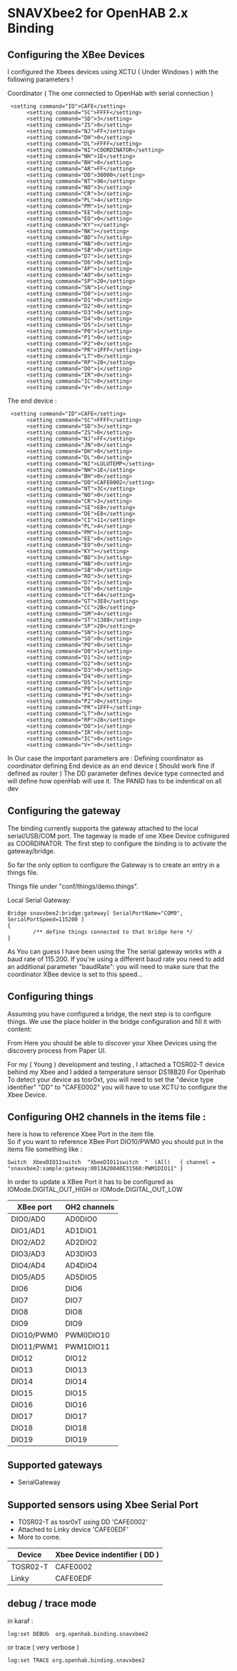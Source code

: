 # SNAVXbee2 for OpenHAB 2.x Binding

## Configuring the XBee Devices 
I configured the Xbees devices using XCTU ( Under Windows ) with the following parameters ! 

Coordinator ( The one connected to OpenHab with serial connection ) 
```
 <setting command="ID">CAFE</setting>
      <setting command="SC">FFFF</setting>
      <setting command="SD">3</setting>
      <setting command="ZS">0</setting>
      <setting command="NJ">FF</setting>
      <setting command="DH">0</setting>
      <setting command="DL">FFFF</setting>
      <setting command="NI">COORDINATOR</setting>
      <setting command="NH">1E</setting>
      <setting command="BH">0</setting>
      <setting command="AR">FF</setting>
      <setting command="DD">30000</setting>
      <setting command="NT">96</setting>
      <setting command="NO">3</setting>
      <setting command="CR">3</setting>
      <setting command="PL">4</setting>
      <setting command="PM">1</setting>
      <setting command="EE">0</setting>
      <setting command="EO">0</setting>
      <setting command="KY"></setting>
      <setting command="NK"></setting>
      <setting command="BD">7</setting>
      <setting command="NB">0</setting>
      <setting command="SB">0</setting>
      <setting command="D7">1</setting>
      <setting command="D6">0</setting>
      <setting command="AP">1</setting>
      <setting command="AO">0</setting>
      <setting command="SP">20</setting>
      <setting command="SN">1</setting>
      <setting command="D0">1</setting>
      <setting command="D1">0</setting>
      <setting command="D2">0</setting>
      <setting command="D3">0</setting>
      <setting command="D4">0</setting>
      <setting command="D5">1</setting>
      <setting command="P0">1</setting>
      <setting command="P1">0</setting>
      <setting command="P2">0</setting>
      <setting command="PR">1FFF</setting>
      <setting command="LT">0</setting>
      <setting command="RP">28</setting>
      <setting command="DO">1</setting>
      <setting command="IR">0</setting>
      <setting command="IC">0</setting>
      <setting command="V+">0</setting>
```

The end device : 
```
 <setting command="ID">CAFE</setting>
      <setting command="SC">FFFF</setting>
      <setting command="SD">3</setting>
      <setting command="ZS">0</setting>
      <setting command="NJ">FF</setting>
      <setting command="JN">0</setting>
      <setting command="DH">0</setting>
      <setting command="DL">0</setting>
      <setting command="NI">LULUTEMP</setting>
      <setting command="NH">1E</setting>
      <setting command="BH">0</setting>
      <setting command="DD">CAFE0002</setting>
      <setting command="NT">3C</setting>
      <setting command="NO">0</setting>
      <setting command="CR">3</setting>
      <setting command="SE">E8</setting>
      <setting command="DE">E8</setting>
      <setting command="CI">11</setting>
      <setting command="PL">4</setting>
      <setting command="PM">1</setting>
      <setting command="EE">0</setting>
      <setting command="EO">0</setting>
      <setting command="KY"></setting>
      <setting command="BD">3</setting>
      <setting command="NB">0</setting>
      <setting command="SB">0</setting>
      <setting command="RO">3</setting>
      <setting command="D7">1</setting>
      <setting command="D6">0</setting>
      <setting command="CT">64</setting>
      <setting command="GT">3E8</setting>
      <setting command="CC">2B</setting>
      <setting command="SM">4</setting>
      <setting command="ST">1388</setting>
      <setting command="SP">20</setting>
      <setting command="SN">1</setting>
      <setting command="SO">0</setting>
      <setting command="PO">0</setting>
      <setting command="D0">1</setting>
      <setting command="D1">2</setting>
      <setting command="D2">0</setting>
      <setting command="D3">0</setting>
      <setting command="D4">0</setting>
      <setting command="D5">1</setting>
      <setting command="P0">1</setting>
      <setting command="P1">0</setting>
      <setting command="P2">0</setting>
      <setting command="PR">1FFF</setting>
      <setting command="LT">0</setting>
      <setting command="RP">28</setting>
      <setting command="DO">1</setting>
      <setting command="IR">0</setting>
      <setting command="IC">0</setting>
      <setting command="V+">0</setting>
```

In Our case the important parameters are : 
Defining coordinator as coordinator
defining End device as an end device ( Should work fine if defined as router ) 
The DD parameter defines device type connected and will define how openHab will use it.
The PANID has to be  indentical on all dev 



## Configuring the gateway

The binding currently supports the gateway attached to the local serial/USB/COM port. The tageway is made of one Xbee Device cofnigured as COORDINATOR.
The first step to configure the binding is to activate the gateway/bridge. 

So far the only option to configure the Gateway is to create an entry in a things file.

Things file under "conf/things/demo.things".

Local Serial Gateway:

```
Bridge snavxbee2:bridge:gateway[ SerialPortName="COM9", SerialPortSpeed=115200 ] 
{
        /** define things connected to that bridge here */
}
```

As You can guess I have been using the The serial gateway works with a baud rate of 115.200. If you're using a different baud rate you need to add an additional parameter "baudRate":
you will need to make sure that the coordinator XBee device is set to this speed... 

  
  
## Configuring things

Assuming you have configured a bridge, the next step is to configure things. We use the place holder in the bridge configuration and fill it with content:

From Here you should be able to discover your Xbee Devices using the discovery process from Paper UI. 

For my ( Young ) development and testing , I  attached a TOSR02-T  device behind my Xbee  and I added a temperature sensor DS18B20
For Openhab To detect your device as tosr0xt, you will need to set the "device type identifier" "DD" to "CAFE0002"
you will have to use XCTU to configure the Xbee Device. 



## Configuring OH2 channels in the items file : 

here is how to reference Xbee Port in the item file.  
So if you want to reference XBee Port DIO10/PWM0 you should put in the items file something like : 

    Switch  XbeeDIO11switch  "XbeeDIO11switch  "  (All)   { channel = "snavxbee2:sample:gateway:0013A20040E31560:PWM1DIO11" }
    
In order to update a XBee Port  it has to be configured as IOMode.DIGITAL_OUT_HIGH or IOMode.DIGITAL_OUT_LOW

XBee port     | OH2 channels
------------- | -------------
DIO0/AD0      |   AD0DIO0 
DIO1/AD1      |   AD1DIO1
DIO2/AD2      |   AD2DIO2
DIO3/AD3      |   AD3DIO3
DIO4/AD4      |   AD4DIO4
DIO5/AD5      |   AD5DIO5
DIO6          |   DIO6    
DIO7          |   DIO7
DIO8          |   DIO8    
DIO9          |   DIO9
DIO10/PWM0    |   PWM0DIO10
DIO11/PWM1    |   PWM1DIO11
DIO12         |   DIO12
DIO13         |   DIO13
DIO14         |   DIO14
DIO15         |   DIO15
DIO16         |   DIO16
DIO17         |   DIO17
DIO18         |   DIO18
DIO19         |   DIO19



## Supported gateways

- SerialGateway

## Supported sensors using Xbee Serial Port 

- TOSR02-T as tosr0xT using DD 'CAFE0002' 
- Attached to Linky device 'CAFE0EDF' 
- More to come.   

Device        | Xbee Device indentifier ( DD ) 
------------- | -------------
TOSR02-T      |   CAFE0002
Linky         |   CAFE0EDF


## debug / trace mode
in karaf : 

```
log:set DEBUG  org.openhab.binding.snavxbee2
```
 
 or trace ( very verbose ) 
 
 ```
log:set TRACE org.openhab.binding.snavxbee2
```